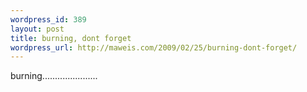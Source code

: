 ```yaml
--- 
wordpress_id: 389
layout: post
title: burning, dont forget
wordpress_url: http://maweis.com/2009/02/25/burning-dont-forget/
---
```

burning......................
